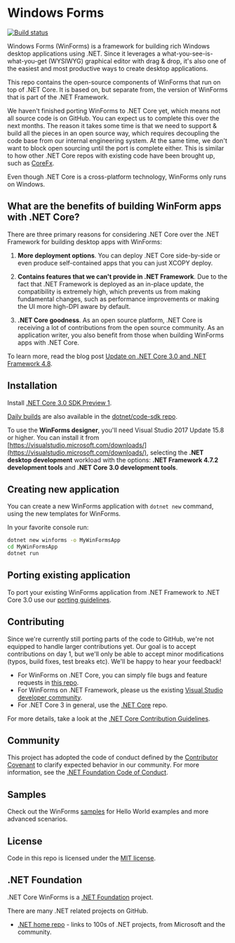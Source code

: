 # Windows Forms
 [![Build status](https://dnceng.visualstudio.com/7ea9116e-9fac-403d-b258-b31fcf1bb293/_apis/build/status/199?branchName=master)](https://dnceng.visualstudio.com/internal/_build/latest?definitionId=199&branch=master)

Windows Forms (WinForms) is a framework for building rich Windows desktop
applications using .NET. Since it leverages a what-you-see-is-what-you-get
(WYSIWYG) graphical editor with drag & drop, it's also one of the easiest and
most productive ways to create desktop applications.

This repo contains the open-source components of WinForms that run on top of
.NET Core. It is based on, but separate from, the version of WinForms that is
part of the .NET Framework.

We haven't finished porting WinForms to .NET Core yet, which means not all
source code is on GitHub. You can expect us to complete this over the next
months. The reason it takes some time is that we need to support & build all the
pieces in an open source way, which requires decoupling the code base from our
internal engineering system. At the same time, we don't want to block open
sourcing until the port is complete either. This is similar to how other .NET
Core repos with existing code have been brought up, such as
[CoreFx](https://github.com/dotnet/corefx).

Even though .NET Core is a cross-platform technology, WinForms only runs on
Windows.

## What are the benefits of building WinForm apps with .NET Core?

There are three primary reasons for considering .NET Core over the .NET
Framework for building desktop apps with WinForms:

1. **More deployment options**. You can deploy .NET Core  side-by-side or even
   produce self-contained apps that you can just XCOPY deploy.

2. **Contains features that we can't provide in .NET Framework**. Due to the
   fact that .NET Framework is deployed as an in-place update, the
   compatibility is extremely high, which prevents us from making fundamental
   changes, such as performance improvements or making the UI more high-DPI
   aware by default.

3. **.NET Core goodness**. As an open source platform, .NET Core is receiving a
   lot of contributions from the open source community. As an application
   writer, you also benefit from those when building WinForms apps with .NET
   Core.

To learn more, read the blog post [Update on .NET Core 3.0 and .NET Framework 4.8][update-post].

## Installation

Install [.NET Core 3.0 SDK Preview 1](https://www.microsoft.com/net/download).

[Daily builds](https://aka.ms/netcore3sdk) are also available in the
[dotnet/code-sdk repo](https://github.com/dotnet/core-sdk).

To use the **WinForms designer**, you'll need Visual Studio 2017 Update 15.8 or
higher. You can install it from
[https://visualstudio.microsoft.com/downloads/](https://visualstudio.microsoft.com/downloads/),
selecting the **.NET desktop development** workload with the options: **.NET
Framework 4.7.2 development tools** and **.NET Core 3.0 development tools**. 

## Creating new application

You can create a new WinForms application with `dotnet new` command, using the
new templates for WinForms.

In your favorite console run:
```cmd
dotnet new winforms -o MyWinFormsApp
cd MyWinFormsApp
dotnet run
```

## Porting existing application

To port your existing WinForms application from .NET Framework to .NET Core 3.0
use our [porting guidelines](https://github.com/OliaG/winforms/blob/master/Documentation/porting-guidelines.md).

## Contributing

Since we're currently still porting parts of the code to GitHub, we're not
equipped to handle larger contributions yet. Our goal is to accept contributions
on day 1, but we'll only be able to accept minor modifications (typos, build
fixes, test breaks etc). We'll be happy to hear your feedback!

* For WinForms on .NET Core, you can simply file bugs and feature requests in
  [this repo](https://github.com/dotnet/winforms/issues/new).
* For WinForms on .NET Framework, please us the existing [Visual Studio
  developer community](https://developercommunity.visualstudio.com/spaces/61/index.html).
* For .NET Core 3 in general, use the [.NET Core](https://github.com/dotnet/core/issues/) repo.

For more details, take a look at the [.NET Core Contribution
Guidelines](https://github.com/dotnet/coreclr/blob/master/Documentation/project-docs/contributing.md).

## Community

This project has adopted the code of conduct defined by the [Contributor
Covenant](https://contributor-covenant.org/) to clarify expected behavior in our
community. For more information, see the [.NET Foundation Code of
Conduct](https://dotnetfoundation.org/code-of-conduct).

## Samples

Check out the WinForms
[samples](https://github.com/dotnet/samples/tree/master/windowsforms) for Hello
World examples and more advanced scenarios.

## License

Code in this repo is licensed under the [MIT license](LICENSE).

## .NET Foundation

.NET Core WinForms is a [.NET Foundation](https://www.dotnetfoundation.org/projects) project.

There are many .NET related projects on GitHub.

- [.NET home repo](https://github.com/Microsoft/dotnet) - links to 100s of .NET
  projects, from Microsoft and the community.

[update-post]: https://blogs.msdn.microsoft.com/dotnet/2018/10/04/update-on-net-core-3-0-and-net-framework-4-8/